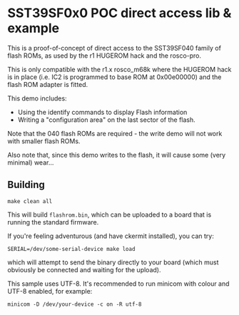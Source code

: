 # SST39SF0x0 POC direct access lib & example

This is a proof-of-concept of direct access to the SST39SF040 
family of flash ROMs, as used by the r1 HUGEROM hack and the 
rosco-pro.

This is only compatible with the r1.x rosco_m68k where the 
HUGEROM hack is in place (i.e. IC2 is programmed to base ROM
at 0x00e00000) and the flash ROM adapter is fitted.

This demo includes:

* Using the identify commands to display Flash information
* Writing a "configuration area" on the last sector of the flash.

Note that the 040 flash ROMs are required - the write demo will
not work with smaller flash ROMs.

Also note that, since this demo writes to the flash, it will
cause some (very minimal) wear...

## Building

```
make clean all
```

This will build `flashrom.bin`, which can be uploaded to a board that
is running the standard firmware.

If you're feeling adventurous (and have ckermit installed), you
can try:

```
SERIAL=/dev/some-serial-device make load
```

which will attempt to send the binary directly to your board (which
must obviously be connected and waiting for the upload).

This sample uses UTF-8. It's recommended to run minicom with colour
and UTF-8 enabled, for example:

```
minicom -D /dev/your-device -c on -R utf-8
```

